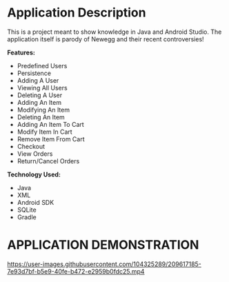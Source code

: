 # Application Description

This is a project meant to show knowledge in Java and Android Studio. The application itself is parody of Newegg and their recent controversies!

**Features:**
- Predefined Users
- Persistence
- Adding A User
- Viewing All Users
- Deleting A User
- Adding An Item
- Modifying An Item
- Deleting An Item
- Adding An Item To Cart
- Modify Item In Cart
- Remove Item From Cart
- Checkout
- View Orders
- Return/Cancel Orders

**Technology Used:**
- Java
- XML
- Android SDK
- SQLite
- Gradle

# APPLICATION DEMONSTRATION

https://user-images.githubusercontent.com/104325289/209617185-7e93d7bf-b5e9-40fe-b472-e2959b0fdc25.mp4




